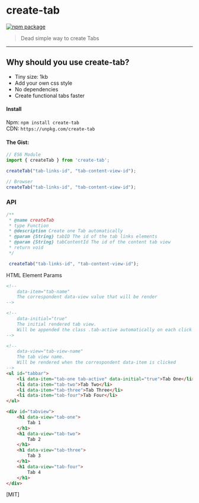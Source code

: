# create-tab

[![npm package](https://img.shields.io/badge/npm-v0.0.1-lightgray.svg)](https://www.npmjs.com/package/create-tab)

> Dead simple way to create Tabs

---

## Why should you use create-tab?
 * Tiny size: 1kb
 * Add your own css style
 * No dependencies
 * Create functional tabs faster

#### Install

Npm: `npm install create-tab` </br>
CDN: `https://unpkg.com/create-tab`


#### The Gist:

```javascript
// ES6 Module
import { createTab } from 'create-tab';

createTab("tab-links-id", "tab-content-view-id");

// Browser
createTab("tab-links-id", "tab-content-view-id");

```

### API

```javascript
/**
 * @name createTab
 * type Function
 * @description Create one Tab automatically
 * @param {String} tabID The id of the tab links elements
 * @param {String} tabContentId The id of the content tab view
 * return void
 */

 createTab("tab-links-id", "tab-content-view-id");

```


HTML Element Params

```html
<!-- 
    data-item="tab-name"
    The correspondent data-view value that will be render 
-->

<!-- 
    data-initial="true" 
    The initial rendered tab view. 
    Will be appended the class .tab-active automatically on each click event
-->

<!-- 
    data-view="tab-view-name"
    The tab view name. 
    Will be rendered when the correspondent data-item is clicked
-->
<ul id="tabbar">
    <li data-item="tab-one tab-active" data-initial="true">Tab One</li>
    <li data-item="tab-two">Tab Two</li>
    <li data-item="tab-three">Tab Three</li>
    <li data-item="tab-four">Tab Four</li>
</ul>

<div id="tabview">
    <h1 data-view="tab-one">
        Tab 1
    </h1>
    <h1 data-view="tab-two">
        Tab 2
    </h1>
    <h1 data-view="tab-three">
        Tab 3
    </h1>
    <h1 data-view="tab-four">
        Tab 4
    </h1>
</div>
```

[MIT]